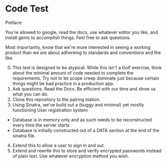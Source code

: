 Code Test
====

Preface:

You're allowed to google, read the docs, use whatever editor you like, and install gems to accomplish things.  Feel free to ask questions.

Most importantly, know that we're more interested in seeing a working product than we are about adhereing to standards and conventions and the like.

0. This test is designed to be atypical. While this isn't a Golf exercise, think about the minimal amount of code needed to complete the requirements. Try not to let scope creep dominate just because certain things might be bad practice in a production app. 
1. Ask questions. Read the Docs. Be efficient with our time and show us what you can do.
2. Clone this repository to the pairing station.
3. Using Sinatra, we've build out a (buggy and minimal) yet mostly functioning User registration system
  - Database is in memory only and as such needs to be reconstructed every time the server starts
  - Database is initially constructed out of a DATA section at the end of the sinatra file.
4. Extend this to allow a user to sign in and out.
5. Extend and rewrite this to store and verify encrypted passwords instead of plain text. Use whatever encryption method you wish.
